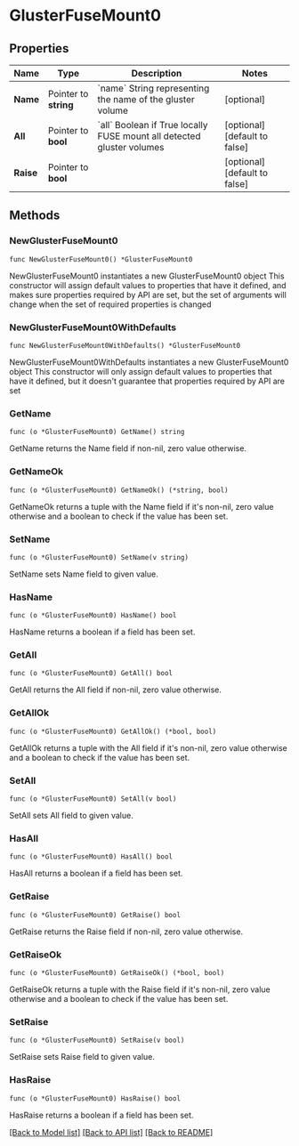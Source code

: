 # GlusterFuseMount0

## Properties

Name | Type | Description | Notes
------------ | ------------- | ------------- | -------------
**Name** | Pointer to **string** | &#x60;name&#x60; String representing the name of the gluster volume | [optional] 
**All** | Pointer to **bool** | &#x60;all&#x60; Boolean if True locally FUSE mount all detected         gluster volumes | [optional] [default to false]
**Raise** | Pointer to **bool** |  | [optional] [default to false]

## Methods

### NewGlusterFuseMount0

`func NewGlusterFuseMount0() *GlusterFuseMount0`

NewGlusterFuseMount0 instantiates a new GlusterFuseMount0 object
This constructor will assign default values to properties that have it defined,
and makes sure properties required by API are set, but the set of arguments
will change when the set of required properties is changed

### NewGlusterFuseMount0WithDefaults

`func NewGlusterFuseMount0WithDefaults() *GlusterFuseMount0`

NewGlusterFuseMount0WithDefaults instantiates a new GlusterFuseMount0 object
This constructor will only assign default values to properties that have it defined,
but it doesn't guarantee that properties required by API are set

### GetName

`func (o *GlusterFuseMount0) GetName() string`

GetName returns the Name field if non-nil, zero value otherwise.

### GetNameOk

`func (o *GlusterFuseMount0) GetNameOk() (*string, bool)`

GetNameOk returns a tuple with the Name field if it's non-nil, zero value otherwise
and a boolean to check if the value has been set.

### SetName

`func (o *GlusterFuseMount0) SetName(v string)`

SetName sets Name field to given value.

### HasName

`func (o *GlusterFuseMount0) HasName() bool`

HasName returns a boolean if a field has been set.

### GetAll

`func (o *GlusterFuseMount0) GetAll() bool`

GetAll returns the All field if non-nil, zero value otherwise.

### GetAllOk

`func (o *GlusterFuseMount0) GetAllOk() (*bool, bool)`

GetAllOk returns a tuple with the All field if it's non-nil, zero value otherwise
and a boolean to check if the value has been set.

### SetAll

`func (o *GlusterFuseMount0) SetAll(v bool)`

SetAll sets All field to given value.

### HasAll

`func (o *GlusterFuseMount0) HasAll() bool`

HasAll returns a boolean if a field has been set.

### GetRaise

`func (o *GlusterFuseMount0) GetRaise() bool`

GetRaise returns the Raise field if non-nil, zero value otherwise.

### GetRaiseOk

`func (o *GlusterFuseMount0) GetRaiseOk() (*bool, bool)`

GetRaiseOk returns a tuple with the Raise field if it's non-nil, zero value otherwise
and a boolean to check if the value has been set.

### SetRaise

`func (o *GlusterFuseMount0) SetRaise(v bool)`

SetRaise sets Raise field to given value.

### HasRaise

`func (o *GlusterFuseMount0) HasRaise() bool`

HasRaise returns a boolean if a field has been set.


[[Back to Model list]](../README.md#documentation-for-models) [[Back to API list]](../README.md#documentation-for-api-endpoints) [[Back to README]](../README.md)



